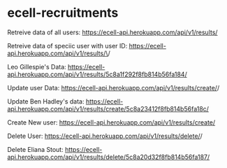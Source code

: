 # ecell-recruitments

Retreive data of all users: https://ecell-api.herokuapp.com/api/v1/results/

Retreive data of speciic user with user ID: https://ecell-api.herokuapp.com/api/v1/results/\<id>/

Leo Gillespie's Data: https://ecell-api.herokuapp.com/api/v1/results/5c8a1f292f8fb814b56fa184/

Update user Data: https://ecell-api.herokuapp.com/api/v1/results/create/<id>/

Update Ben Hadley's data: https://ecell-api.herokuapp.com/api/v1/results/create/5c8a23412f8fb814b56fa18c/

Create New user: https://ecell-api.herokuapp.com/api/v1/results/create/

Delete User: https://ecell-api.herokuapp.com/api/v1/results/delete/<id>/

Delete Eliana Stout: https://ecell-api.herokuapp.com/api/v1/results/delete/5c8a20d32f8fb814b56fa187/


